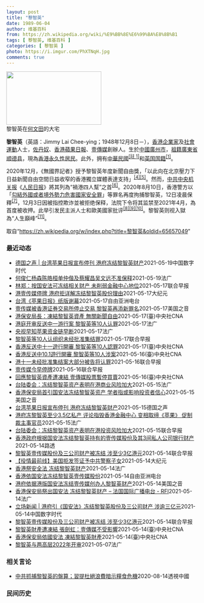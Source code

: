 ```yaml
---
layout: post
title: "黎智英"
date: 1989-06-04
author: 维基百科
from: https://zh.wikipedia.org/wiki/%E9%BB%8E%E6%99%BA%E8%8B%B1
tags: [ 黎智英, 维基百科 ]
categories: [ 黎智英 ]
photo: https://i.imgur.com/PhXTNqH.jpg
comments: true
---
```

<div class="mw-parser-output"><div id="noteTA-3146cf78" class="noteTA"><div class="noteTA-group"><div data-noteta-group-source="module" data-noteta-group="IT"></div></div><div class="noteTA-local"><div data-noteta-code="zh:巧克力; zh-tw:巧克力; zh-hk:朱古力; zh-cn:巧克力;"></div><div data-noteta-code="zh-tw:黑道; zh-hk:黑社會; zh-cn:黑社会;"></div><div data-noteta-code="zh-tw:飯店; zh-hk:酒店; zh-cn:饭店;"></div><div data-noteta-code="zh-tw:伍佛維茲; zh-hk:沃夫維茲 ;zh-cn:沃尔福威茨;"></div></div></div>

<div class="thumb tright"><div class="thumbinner" style="width:252px;"><a href="/wiki/File:Jimmy_Lai_Chee-ying_home_in_Ho_Man_Tin_20200418.png" class="image"><img alt="" src="//upload.wikimedia.org/wikipedia/commons/thumb/9/9f/Jimmy_Lai_Chee-ying_home_in_Ho_Man_Tin_20200418.png/250px-Jimmy_Lai_Chee-ying_home_in_Ho_Man_Tin_20200418.png" decoding="async" width="250" height="140" class="thumbimage" srcset="//upload.wikimedia.org/wikipedia/commons/thumb/9/9f/Jimmy_Lai_Chee-ying_home_in_Ho_Man_Tin_20200418.png/375px-Jimmy_Lai_Chee-ying_home_in_Ho_Man_Tin_20200418.png 1.5x, //upload.wikimedia.org/wikipedia/commons/thumb/9/9f/Jimmy_Lai_Chee-ying_home_in_Ho_Man_Tin_20200418.png/500px-Jimmy_Lai_Chee-ying_home_in_Ho_Man_Tin_20200418.png 2x" data-file-width="861" data-file-height="481"></a>  <div class="thumbcaption"><div class="magnify"><a href="/wiki/File:Jimmy_Lai_Chee-ying_home_in_Ho_Man_Tin_20200418.png" class="internal" title="放大"></a></div>黎智英在<a href="/wiki/%E4%BD%95%E6%96%87%E7%94%B0" title="何文田">何文田</a>的大宅</div></div></div>
<p><b>黎智英</b>（英語：<span lang="en">Jimmy Lai Chee-ying</span>；1948年12月8日<span class="useeditintro" title="Template:BLP editintro">－</span>），<a href="/wiki/%E9%A6%99%E6%B8%AF" title="香港">香港</a><a href="/wiki/%E4%BC%81%E4%B8%9A%E5%AE%B6" title="企业家">企業家</a>及<a href="/wiki/%E7%A4%BE%E6%9C%83%E9%81%8B%E5%8B%95" title="社會運動">社會運動</a>人士，<a href="/wiki/%E4%BD%90%E4%B8%B9%E5%A5%B4" title="佐丹奴">佐丹奴</a>、<a href="/wiki/%E8%98%8B%E6%9E%9C%E6%97%A5%E5%A0%B1_(%E9%A6%99%E6%B8%AF)" title="蘋果日報 (香港)">香港蘋果日報</a>、<a href="/wiki/%E5%A3%B9%E5%82%B3%E5%AA%92" title="壹傳媒">壹傳媒</a>創辦人。生於<a href="/wiki/%E4%B8%AD%E8%8F%AF%E6%B0%91%E5%9C%8B_(%E5%A4%A7%E9%99%B8%E6%99%82%E6%9C%9F)" class="mw-redirect" title="中華民國 (大陸時期)">中國</a><a href="/wiki/%E5%BB%A3%E5%B7%9E%E5%B8%82_(%E4%B8%AD%E8%8F%AF%E6%B0%91%E5%9C%8B)" title="廣州市 (中華民國)">廣州市</a>，<a href="/wiki/%E7%A5%96%E7%B1%8D" title="祖籍">祖籍</a><a href="/wiki/%E5%BB%A3%E6%9D%B1%E7%9C%81_(%E4%B8%AD%E8%8F%AF%E6%B0%91%E5%9C%8B)" title="廣東省 (中華民國)">廣東省</a><a href="/wiki/%E9%A1%BA%E5%BE%B7%E5%8E%BF" title="顺德县">顺德县</a>，現為<a href="/wiki/%E9%A6%99%E6%B8%AF%E5%B1%85%E6%B0%91#永久性居民" title="香港居民">香港永久性居民</a>。此外，拥有<a href="/wiki/%E4%B8%AD%E8%8F%AF%E6%B0%91%E5%9C%8B%E5%9C%8B%E6%B0%91#陆港澳居民" title="中華民國國民">中華民國</a><span id="noteTag-cite_ref-sup"><sup id="cite_ref-bb1_1-1" class="reference"><a href="#cite_note-bb1-1">[註 1]</a></sup></span>和<a href="/wiki/%E8%8B%B1%E5%9C%8B%E5%9C%8B%E7%B1%8D" class="mw-redirect" title="英國國籍">英国国籍</a><sup id="cite_ref-a1_2-2" class="reference"><a href="#cite_note-a1-2">[1]</a></sup>。
</p><p>2020年12月，《無國界記者》授予黎智英年度新聞自由獎，「以此向在北京壓力下日益新聞自由空間日益收窄的香港獨立媒體表達支持」<sup id="cite_ref-6" class="reference"><a href="#cite_note-6">[4]</a></sup><sup id="cite_ref-7" class="reference"><a href="#cite_note-7">[5]</a></sup>。然而，<a href="/wiki/%E4%B8%AD%E5%85%B1%E4%B8%AD%E5%A4%AE%E6%9C%BA%E5%85%B3%E6%8A%A5" title="中共中央机关报">中共中央机关报</a>《<a href="/wiki/%E4%BA%BA%E6%B0%91%E6%97%A5%E6%8A%A5" title="人民日报">人民日报</a>》將其列為“禍港四人幫”之首<sup id="cite_ref-王平2019_8-0" class="reference"><a href="#cite_note-王平2019-8">[6]</a></sup>。2020年8月10日，香港警方以「<a href="/wiki/%E4%B8%AD%E8%8F%AF%E4%BA%BA%E6%B0%91%E5%85%B1%E5%92%8C%E5%9C%8B%E9%A6%99%E6%B8%AF%E7%89%B9%E5%88%A5%E8%A1%8C%E6%94%BF%E5%8D%80%E7%B6%AD%E8%AD%B7%E5%9C%8B%E5%AE%B6%E5%AE%89%E5%85%A8%E6%B3%95" title="中華人民共和國香港特別行政區維護國家安全法">勾結外國或者境外勢力危害國家安全罪</a>」等罪名再度拘捕黎智英，12日凌晨保釋<sup id="cite_ref-auto_9-0" class="reference"><a href="#cite_note-auto-9">[7]</a></sup>，12月3日因被指控欺诈並被拒绝保释，法院下令将其监禁至2021年4月，為首度被收押。此举引发民主派人士和歐美國家批评<sup id="cite_ref-10" class="reference"><a href="#cite_note-10">[8]</a></sup><sup id="cite_ref-11" class="reference"><a href="#cite_note-11">[9]</a></sup><sup id="cite_ref-over100_12-0" class="reference"><a href="#cite_note-over100-12">[10]</a></sup>。黎智英则视入獄為“人生巔峰”<sup id="cite_ref-13" class="reference"><a href="#cite_note-13">[11]</a></sup>。
</p>
</div><noscript><img src="//zh.wikipedia.org/wiki/Special:CentralAutoLogin/start?type=1x1" alt="" title="" width="1" height="1" style="border: none; position: absolute;"></noscript>
<div class="printfooter">取自“<a dir="ltr" href="https://zh.wikipedia.org/w/index.php?title=黎智英&amp;oldid=65657049">https://zh.wikipedia.org/w/index.php?title=黎智英&amp;oldid=65657049</a>”</div><div id="recent-news"><h3>最近动态</h3><ul><li><a href="https://nodebe4.github.io/waimei/2021-05-19/%E5%BE%B7%E5%9B%BD%E4%B9%8B%E5%A3%B0-%E5%8F%B0%E6%B9%BE%E8%8B%B9%E6%9E%9C%E6%97%A5%E6%8A%A5%E5%AE%A3%E5%B8%83%E5%81%9C%E5%88%8A-%E6%B8%AF%E5%BA%9C%E5%86%BB%E7%BB%93%E9%BB%8E%E6%99%BA%E8%8B%B1%E8%B4%A2%E4%BA%A7" title="德国之声 | 台湾苹果日报宣布停刊 港府冻结黎智英财产—— 发行18年的《台湾苹果日报》忽然宣布5月18日起停刊。同一天，其母公司香港壹传媒创办人黎智英的财产被冻结，香港保安局的依据是“港版国安...">德国之声 | 台湾苹果日报宣布停刊  港府冻结黎智英财产</a><time>2021-05-19</time><a class="tag">中国数字时代</a></li>
<li><a href="https://nodebe4.github.io/waimei/2021-05-19/%E4%BD%95%E4%BF%8A%E4%BB%81%E6%9D%A8%E6%A3%AE%E9%99%88%E7%9A%93%E6%A1%93%E5%8D%95%E4%BB%B2%E5%81%95%E5%8F%8A%E8%94%A1%E8%80%80%E6%98%8C%E5%90%B4%E6%96%87%E8%BF%9C%E4%B8%8D%E5%87%86%E4%BF%9D%E9%87%8A" title="何俊仁杨森陈皓桓单仲偕及蔡耀昌吴文远不准保释—— 19/05/2021 - 15:03 下午开庭前，黎智英的太太由旁听席走下楼梯，问黎“食咗嘢未”。黎闻言拉下口罩，边点头边说“食咗”。黎妻关心他...">何俊仁杨森陈皓桓单仲偕及蔡耀昌吴文远不准保释</a><time>2021-05-19</time><a class="tag">法广</a></li>
<li><a href="https://nodebe4.github.io/waimei/2021-05-17/%E6%9E%97%E9%83%91-%E6%8C%89%E5%9B%BD%E5%AE%89%E6%B3%95%E5%8F%AF%E5%86%BB%E7%BB%93%E7%9B%B8%E5%85%B3%E8%B4%A2%E4%BA%A7-%E6%9C%AA%E5%89%8A%E5%BC%B1%E9%87%91%E8%9E%8D%E4%B8%AD%E5%BF%83%E5%9C%B0%E4%BD%8D" title="林郑：按国安法可冻结相关财产 未削弱金融中心地位—— 香港特首林郑月娥出席行政会议前，被问到有关当局上周五根据《香港国安法》冻结壹传媒创办人黎智英持有的壹传媒有限公司股份，以及黎智英拥有的三家公...">林郑：按国安法可冻结相关财产 未削弱金融中心地位</a><time>2021-05-17</time><a class="tag">联合早报</a></li>
<li><a href="https://nodebe4.github.io/waimei/2021-05-17/%E6%B8%AF%E5%A3%B9%E4%BC%A0%E5%AA%92%E5%81%9C%E7%89%8C-%E6%B8%AF%E5%BA%9C%E6%8B%92%E8%AF%A6%E8%A7%A3%E5%86%BB%E7%BB%93%E9%BB%8E%E6%99%BA%E8%8B%B1%E8%82%A1%E4%BB%BD%E7%90%86%E7%94%B1" title="港壹传媒停牌 港府拒详解冻结黎智英股份理由—— 【大纪元2021年05月18日讯】（大纪元记者张玉洁综合报导）香港壹传媒周一（5月17日）早上9时宣布停牌。上周五香港政府宣称冻结黎智英持有的壹传...">港壹传媒停牌 港府拒详解冻结黎智英股份理由</a><time>2021-05-17</time><a class="tag">大纪元</a></li>
<li><a href="https://nodebe4.github.io/waimei/2021-05-17/%E5%8F%B0%E6%B9%BE-%E8%8B%B9%E6%9E%9C%E6%97%A5%E6%8A%A5-%E7%BA%B8%E7%89%88%E8%B0%A2%E5%B9%95" title="台湾《苹果日报》纸版谢幕—— 一直支持香港民主自由的黎智英创办的壹传媒旗下的《苹果日报》台湾版17日在台湾发行最后一天的纸质报纸，从此走入历史。台湾《苹果日报》在给读者的一封信中指出，在新闻战场...">台湾《苹果日报》纸版谢幕</a><time>2021-05-17</time><a class="tag">自由亚洲电台</a></li>
<li><a href="https://nodebe4.github.io/waimei/2021-05-17/%E5%A3%B9%E4%BC%A0%E5%AA%92%E8%A2%AB%E9%A6%99%E6%B8%AF%E8%AF%81%E5%88%B8%E4%BA%A4%E6%98%93%E6%89%80%E5%81%9C%E6%AD%A2%E4%BA%A4%E6%98%93-%E9%BB%8E%E6%99%BA%E8%8B%B1%E5%86%8D%E6%B7%BB%E6%96%B0%E7%BD%AA%E5%90%8D" title="壹传媒被香港证券交易所停止交易 黎智英再添新罪名—— Mon, 17 May 2021 10:03:49 GMT 香港报摊上的苹果日报（路透社2021年5月17日） 香港苹果日报的母公司壹传媒星...">壹传媒被香港证券交易所停止交易 黎智英再添新罪名</a><time>2021-05-17</time><a class="tag">美国之音</a></li>
<li><a href="https://nodebe4.github.io/waimei/2021-05-17/%E6%B8%AF%E4%BF%9D%E5%AE%89%E5%B1%80%E9%95%B7-%E5%87%8D%E7%B5%90%E9%BB%8E%E6%99%BA%E8%8B%B1%E8%B3%87%E7%94%A2-%E7%84%A1%E9%97%9C%E6%96%B0%E8%81%9E%E8%87%AA%E7%94%B1" title="港保安局長：凍結黎智英資產 無關新聞自由—— （中央社記者張謙香港17日電）香港保安局長李家超今天聲稱，當局凍結壹傳媒集團創辦人黎智英的資產，是依據「港區國安法」執法，有法可依，事件無關新聞自由...">港保安局長：凍結黎智英資產 無關新聞自由</a><time>2021-05-17</time><a class="tag">(臺)中央社CNA</a></li>
<li><a href="https://nodebe4.github.io/waimei/2021-05-17/%E6%B8%AF%E5%BA%AD%E5%BC%80%E5%AE%A1%E5%8F%8D%E9%80%81%E4%B8%AD%E4%B8%80%E6%B8%B8%E8%A1%8C%E6%A1%88-%E9%BB%8E%E6%99%BA%E8%8B%B1%E7%AD%8910%E4%BA%BA%E8%AE%A4%E7%BD%AA" title="港庭开审反送中一游行案 黎智英等10人认罪—— 17/05/2021 - 10:24 据中央社今天报道称，香港反送中十一游行案开审，黎智英等10人认罪。 香港壹传媒集团创办人黎智英等10人今天在...">港庭开审反送中一游行案 黎智英等10人认罪</a><time>2021-05-17</time><a class="tag">法广</a></li>
<li><a href="https://nodebe4.github.io/waimei/2021-05-17/%E5%A4%AE%E8%A7%86%E6%97%A9%E7%9F%A5%E8%8B%B9%E6%9E%9C%E8%B5%84%E9%87%91%E9%93%BE%E6%97%A9%E6%96%AD" title="央视早知苹果资金链早断—— 17/05/2021 - 10:14 台湾陆委会回覆路透社查询时直指，黎智英资产被冻结一事，凸显港版国安法对港人财产构成的威胁，认为这犹如向国际社会宣布，香港的营商风...">央视早知苹果资金链早断</a><time>2021-05-17</time><a class="tag">法广</a></li>
<li><a href="https://nodebe4.github.io/waimei/2021-05-17/%E9%BB%8E%E6%99%BA%E8%8B%B1%E7%AD%8910%E4%BA%BA%E8%AE%A4%E7%BB%84%E7%BB%87%E6%9C%AA%E7%BB%8F%E6%89%B9%E5%87%86%E9%9B%86%E7%BB%93%E7%BD%AA" title="黎智英等10人认组织未经批准集结罪—— 香港大批反修例抗争者2019年10月1日响应号召游行，壹传媒集团创办人黎智英等10人其后被捕及起诉，案件今早在区域法院开审，黎智英等10人均承认组织未经批...">黎智英等10人认组织未经批准集结罪</a><time>2021-05-17</time><a class="tag">联合早报</a></li>
<li><a href="https://nodebe4.github.io/waimei/2021-05-17/%E9%A6%99%E6%B8%AF%E5%8F%8D%E9%80%81%E4%B8%AD%E5%8D%81%E4%B8%80%E9%81%8A%E8%A1%8C%E9%96%8B%E5%AF%A9-%E9%BB%8E%E6%99%BA%E8%8B%B1%E7%AD%8910%E4%BA%BA%E8%AA%8D%E7%BD%AA" title="香港反送中十一遊行開審 黎智英等10人認罪—— 香港壹傳媒集團創辦人黎智英（圖）等10人17日在法庭承認未經批准集結罪。（中央社檔案照片） （中央社記者張謙香港17日電）香港壹傳媒集團創辦人黎智...">香港反送中十一遊行開審 黎智英等10人認罪</a><time>2021-05-17</time><a class="tag">(臺)中央社CNA</a></li>
<li><a href="https://nodebe4.github.io/waimei/2021-05-16/%E9%A6%99%E6%B8%AF%E5%8F%8D%E9%80%81%E4%B8%AD10.1%E9%81%8A%E8%A1%8C%E9%96%8B%E5%AF%A9-%E9%BB%8E%E6%99%BA%E8%8B%B1%E7%AD%8910%E4%BA%BA%E6%B6%89%E6%A1%88" title="香港反送中10.1遊行開審 黎智英等10人涉案—— （中央社記者張謙香港17日電）香港大批「反送中」運動示威者前年10月1日響應號召遊行，壹傳媒集團創辦人黎智英等10人其後被捕及起訴，案件今天在...">香港反送中10.1遊行開審  黎智英等10人涉案</a><time>2021-05-16</time><a class="tag">(臺)中央社CNA</a></li>
<li><a href="https://nodebe4.github.io/waimei/2021-05-16/%E6%B8%AF%E5%8D%81%E4%B8%80%E6%9C%AA%E7%BB%8F%E6%89%B9%E5%87%86%E9%9B%86%E7%BB%93%E6%A1%88%E5%A4%A7%E9%83%A8%E5%88%86%E8%A2%AB%E5%91%8A%E5%B0%86%E8%AE%A4%E7%BD%AA" title="港十一未经批准集结案大部分被告将认罪—— 香港法院今天（17日）将开庭审理壹传媒创办人黎智英等10人被控在前年10月1日组织及参与未经批准集结的案件，审讯预计将长达10天。一些被告披露，大部分被...">港十一未经批准集结案大部分被告将认罪</a><time>2021-05-16</time><a class="tag">联合早报</a></li>
<li><a href="https://nodebe4.github.io/waimei/2021-05-16/%E5%A3%B9%E4%BC%A0%E5%AA%92%E4%BB%8A%E6%97%A9%E5%81%9C%E7%89%8C" title="壹传媒今早停牌—— 壹传媒大楼。公司今天在港交所停牌。（中新社） 香港壹传媒将于今日（17日）上午9时正起短暂停止在香港交易所的股份买卖，以待发出公布，有关保安局冻结控股股东黎智英持有资产及壹传...">壹传媒今早停牌</a><time>2021-05-16</time><a class="tag">联合早报</a></li>
<li><a href="https://nodebe4.github.io/waimei/2021-05-16/%E5%9B%9E%E6%87%89%E9%BB%8E%E6%99%BA%E8%8B%B1%E8%B3%87%E7%94%A2%E9%81%AD%E5%87%8D%E7%B5%90-%E5%A3%B9%E5%82%B3%E5%AA%92%E8%82%A1%E7%A5%A8%E6%9A%AB%E5%81%9C%E8%B2%B7%E8%B3%A3" title="回應黎智英資產遭凍結 壹傳媒股票暫停買賣—— （中央社記者張謙香港17日電）香港壹傳媒集團的股票今早暫停在香港交易所買賣，以待發出關於集團創辦人黎智英資產遭保安局凍結的聲明。 在港交所開盤前，壹...">回應黎智英資產遭凍結 壹傳媒股票暫停買賣</a><time>2021-05-16</time><a class="tag">(臺)中央社CNA</a></li>
<li><a href="https://nodebe4.github.io/waimei/2021-05-15/%E5%8F%B0%E9%99%86%E5%A7%94%E4%BC%9A-%E5%86%BB%E7%BB%93%E9%BB%8E%E6%99%BA%E8%8B%B1%E8%B5%84%E4%BA%A7%E8%A1%A8%E6%98%8E%E5%9C%A8%E6%B8%AF%E5%95%86%E4%B8%9A%E9%A3%8E%E9%99%A9%E5%8A%A0%E5%A4%A7" title="台陆委会：冻结黎智英资产表明在港商业风险加大—— 16/05/2021 - 00:31 据法新社报导，台陆委会在一份声明中表示，没收资产突显了香港国安法对香港人民财产构成的威胁，“这相当于向国际...">台陆委会：冻结黎智英资产表明在港商业风险加大</a><time>2021-05-15</time><a class="tag">法广</a></li>
<li><a href="https://nodebe4.github.io/waimei/2021-05-15/%E9%A6%99%E6%B8%AF%E4%BF%9D%E5%AE%89%E5%B1%80%E9%A6%96%E5%BC%95%E5%9B%BD%E5%AE%89%E6%B3%95%E5%86%BB%E7%BB%93%E9%BB%8E%E6%99%BA%E8%8B%B1%E8%B5%84%E4%BA%A7-%E5%AD%A6%E8%80%85%E6%8C%87%E6%88%96%E5%BD%B1%E5%93%8D%E6%8A%95%E8%B5%84%E8%80%85%E4%BF%A1%E5%BF%83" title="香港保安局首引国安法冻结黎智英资产 学者指或影响投资者信心—— Sat, 15 May 2021 17:51:35 GMT 香港多份主要报章5月15日以头版头条大篇幅报道，保安局首次引用国安法冻...">香港保安局首引国安法冻结黎智英资产 学者指或影响投资者信心</a><time>2021-05-15</time><a class="tag">美国之音</a></li>
<li><a href="https://nodebe4.github.io/waimei/2021-05-15/%E5%8F%B0%E6%B9%BE%E8%8B%B9%E6%9E%9C%E6%97%A5%E6%8A%A5%E5%AE%A3%E5%B8%83%E5%81%9C%E5%88%8A-%E6%B8%AF%E5%BA%9C%E5%86%BB%E7%BB%93%E9%BB%8E%E6%99%BA%E8%8B%B1%E8%B4%A2%E4%BA%A7" title="台湾苹果日报宣布停刊 &nbsp;港府冻结黎智英财产—— 2021-05-15T14:07:15.294Z 《台湾苹果日报》隶属于黎智英创办的壹传媒（资料图片） （德国之声中文网）《台湾苹果日报》周五（5...">台湾苹果日报宣布停刊  港府冻结黎智英财产</a><time>2021-05-15</time><a class="tag">德国之声</a></li>
<li><a href="https://nodebe4.github.io/waimei/2021-05-15/%E6%B8%AF%E5%BA%9C%E5%86%BB%E9%BB%8E%E6%99%BA%E8%8B%B1%E8%87%B3%E5%B0%913.5%E4%BA%BF%E7%A7%81%E4%BA%A7-%E8%AF%84%E8%AE%BA%E6%8C%87%E6%AF%81%E9%A6%99%E6%B8%AF%E9%87%91%E8%9E%8D%E4%B8%AD%E5%BF%83-%E5%8F%98%E7%9B%B8%E5%8F%96%E7%BC%94-%E8%8B%B9%E6%9E%9C-%E4%BF%83%E5%88%B6%E8%A3%81%E4%B8%BB%E4%BA%8B%E5%AE%98%E5%91%98" title="港府冻黎智英至少3.5亿私产 评论指毁香港金融中心 变相取缔《苹果》 促制裁主事官员—— 15/05/2021 - 11:46 英国早在2月已修订香港营商指引，因应国安法的实施和港府行动，首次删...">港府冻黎智英至少3.5亿私产 评论指毁香港金融中心 变相取缔《苹果》 促制裁主事官员</a><time>2021-05-15</time><a class="tag">法广</a></li>
<li><a href="https://nodebe4.github.io/waimei/2021-05-15/%E5%8F%B0%E9%99%86%E5%A7%94%E4%BC%9A-%E5%86%BB%E7%BB%93%E9%BB%8E%E6%99%BA%E8%8B%B1%E8%B5%84%E4%BA%A7%E8%A1%A8%E6%98%8E%E5%9C%A8%E6%B8%AF%E6%8A%95%E8%B5%84%E9%A3%8E%E9%99%A9%E5%8A%A0%E5%A4%A7" title="台陆委会：冻结黎智英资产表明在港投资风险加大—— 台湾陆委会今天称，香港冻结壹传媒集团创办人、身在狱中的黎智英名下资产的决定，向国际社会表明，在这个被中国大陆控制的城市做生意变得越来越危险。 根...">台陆委会：冻结黎智英资产表明在港投资风险加大</a><time>2021-05-15</time><a class="tag">联合早报</a></li>
<li><a href="https://nodebe4.github.io/waimei/2021-05-14/%E9%A6%99%E6%B8%AF%E6%94%BF%E5%BA%9C%E6%A0%B9%E6%8D%AE%E5%9B%BD%E5%AE%89%E6%B3%95%E5%86%BB%E7%BB%93%E9%BB%8E%E6%99%BA%E8%8B%B1%E6%8C%81%E6%9C%89%E7%9A%84%E5%A3%B9%E4%BC%A0%E5%AA%92%E8%82%A1%E4%BB%BD%E5%8F%8A%E5%85%B63%E9%97%B4%E7%A7%81%E4%BA%BA%E5%85%AC%E5%8F%B8%E9%93%B6%E8%A1%8C%E8%B4%A2%E4%BA%A7" title="香港政府根据国安法冻结黎智英持有的壹传媒股份及其3间私人公司银行财产—— 2021-05-15T02:19:33Z 路透香港5月14日 - 香港保安局周五晚间发布新闻稿称，冻结正被起诉涉嫌违反国...">香港政府根据国安法冻结黎智英持有的壹传媒股份及其3间私人公司银行财产</a><time>2021-05-14</time><a class="tag">路透</a></li>
<li><a href="https://nodebe4.github.io/waimei/2021-05-14/%E9%BB%8E%E6%99%BA%E8%8B%B1%E5%A3%B9%E4%BC%A0%E5%AA%92%E8%82%A1%E4%BB%BD%E5%8F%8A%E4%B8%89%E5%85%AC%E5%8F%B8%E8%B4%A2%E4%BA%A7%E8%A2%AB%E5%86%BB%E7%BB%93-%E6%B6%89%E8%87%B3%E5%B0%913%E4%BA%BF%E6%B8%AF%E5%85%83" title="黎智英壹传媒股份及三公司财产被冻结 涉至少3亿港元—— 4月16日，壹传媒创办人黎智英涉及的两起非法集结案在香港西九龙法院判刑，合共被判监禁14个月。（中新社） 香港保安局今晚（14日）引《香港...">黎智英壹传媒股份及三公司财产被冻结 涉至少3亿港元</a><time>2021-05-14</time><a class="tag">联合早报</a></li>
<li><a href="https://nodebe4.github.io/waimei/2021-05-14/%E5%BD%B9%E6%83%85%E6%9C%80%E5%89%8D%E7%BA%BF-%E7%BE%8E%E5%9B%BD%E6%8B%92%E5%8F%91%E7%AD%BE%E8%AF%81%E4%BA%88%E4%B8%AD%E5%85%B1%E8%AD%A6%E5%AF%9F%E5%AD%90%E5%A5%B3" title="【役情最前线】美国拒发签证予中共警察子女—— 【大纪元2021年05月15日讯】（大纪元香港新闻中心报导）香港保安局冻结黎智英持有壹传媒股份，壹传媒指运作不受影响；美国停发中共公安国安人员子女签...">【役情最前线】美国拒发签证予中共警察子女</a><time>2021-05-14</time><a class="tag">大纪元</a></li>
<li><a href="https://nodebe4.github.io/waimei/2021-05-14/%E9%A6%99%E6%B8%AF%E7%A5%AD%E5%AE%89%E5%85%A8%E6%B3%95-%E5%86%BB%E7%BB%93%E9%BB%8E%E6%99%BA%E8%8B%B1%E8%B4%A2%E4%BA%A7" title="香港祭安全法 冻结黎智英财产—— 15/05/2021 - 00:56 根据北京去年六月强加于香港的『港版国安法』而于香港设立的保安局星期五下令，冻结黎智英壹传媒集团股份及个人资产。 自学成才、...">香港祭安全法 冻结黎智英财产</a><time>2021-05-14</time><a class="tag">法广</a></li>
<li><a href="https://nodebe4.github.io/waimei/2021-05-14/%E9%A6%99%E6%B8%AF%E4%BE%9D%E5%9B%BD%E5%AE%89%E6%B3%95%E5%86%BB%E7%BB%93%E9%BB%8E%E6%99%BA%E8%8B%B1%E5%A3%B9%E4%BC%A0%E5%AA%92%E8%82%A1%E4%BB%BD" title="香港依国安法冻结黎智英壹传媒股份—— 香港保安局5月14日宣布依据国安法，冻结壹传媒创办人黎智英持有的股份以及他名下三家公司在香港本地银行的财产。这是香港政府首次使用国安法冻结市民的财产。不过壹...">香港依国安法冻结黎智英壹传媒股份</a><time>2021-05-14</time><a class="tag">自由亚洲电台</a></li>
<li><a href="https://nodebe4.github.io/waimei/2021-05-14/%E6%B8%AF%E5%BA%9C%E4%BE%9D%E6%8D%AE%E6%B8%AF%E7%89%88%E5%9B%BD%E5%AE%89%E6%B3%95%E5%86%BB%E7%BB%93%E5%A3%B9%E4%BC%A0%E5%AA%92%E5%88%9B%E5%8A%9E%E4%BA%BA%E9%BB%8E%E6%99%BA%E8%8B%B1%E8%B4%A2%E4%BA%A7" title="港府依据港版国安法冻结壹传媒创办人黎智英财产—— Fri, 14 May 2021 17:19:41 GMT 资料照：香港壹传媒创始人黎智英抵达西九龙警局。（2020年10月15日） 香港政府保...">港府依据港版国安法冻结壹传媒创办人黎智英财产</a><time>2021-05-14</time><a class="tag">美国之音</a></li>
<li><a href="https://nodebe4.github.io/waimei/2021-05-14/%E9%A6%99%E6%B8%AF%E4%BF%9D%E5%AE%89%E5%B1%80%E7%A5%AD%E5%87%BA%E5%9B%BD%E5%AE%89%E6%B3%95-%E5%86%BB%E7%BB%93%E9%BB%8E%E6%99%BA%E8%8B%B1%E8%B4%A2%E4%BA%A7-%E6%B3%95%E5%9B%BD%E5%9B%BD%E9%99%85%E5%B9%BF%E6%92%AD%E7%94%B5%E5%8F%B0-RFI" title="香港保安局祭出国安法 冻结黎智英财产 – 法国国际广播电台 - RFI—— 14/05/2021 - 17:02 （法新社香港14日电） 香港当局今天宣布，由于壹传媒集团创办人黎智英违反香港国家...">香港保安局祭出国安法 冻结黎智英财产 – 法国国际广播电台 - RFI</a><time>2021-05-14</time><a class="tag">法广</a></li>
<li><a href="https://nodebe4.github.io/waimei/2021-05-14/%E7%AB%8B%E5%9C%BA%E6%96%B0%E9%97%BB-%E6%B8%AF%E5%BA%9C%E5%BC%95-%E5%9B%BD%E5%AE%89%E6%B3%95-%E5%86%BB%E7%BB%93%E9%BB%8E%E6%99%BA%E8%8B%B1%E8%82%A1%E4%BB%BD%E5%8F%8A%E4%B8%89%E5%85%AC%E5%8F%B8%E8%B4%A2%E4%BA%A7-%E6%B6%89%E9%80%BE%E4%B8%89%E4%BA%BF%E5%85%83" title="立场新闻 | 港府引《国安法》冻结黎智英股份及三公司财产 涉逾三亿元—— 壹传媒创办人黎智英被指控欺诈及违反《港区国安法》正被还押。保安局今日（14日）宣布，根据《港区国安法》第 43 条《实施...">立场新闻 | 港府引《国安法》冻结黎智英股份及三公司财产 涉逾三亿元</a><time>2021-05-14</time><a class="tag">中国数字时代</a></li>
<li><a href="https://nodebe4.github.io/waimei/2021-05-14/%E9%BB%8E%E6%99%BA%E8%8B%B1%E5%A3%B9%E4%BC%A0%E5%AA%92%E8%82%A1%E4%BB%BD%E5%8F%8A%E4%B8%89%E5%85%AC%E5%8F%B8%E8%B4%A2%E4%BA%A7%E8%A2%AB%E5%86%BB%E7%BB%93-%E6%B6%89%E8%87%B3%E5%B0%913%E4%BA%BF%E6%B8%AF%E5%85%83" title="黎智英壹传媒股份及三公司财产被冻结 涉至少3亿港元—— 4月16日，壹传媒创办人黎智英涉及的两起非法集结案在香港西九龙法院判刑，合共被判监禁14个月。（中新社） 香港保安局今晚（14日）引《香港...">黎智英壹传媒股份及三公司财产被冻结 涉至少3亿港元</a><time>2021-05-14</time><a class="tag">联合早报</a></li>
<li><a href="https://nodebe4.github.io/waimei/2021-05-14/%E9%BB%8E%E6%99%BA%E8%8B%B1%E8%B2%A1%E7%94%A2%E9%81%AD%E5%87%8D%E7%B5%90-%E5%BC%B5%E5%8A%8D%E8%99%B9-%E5%A3%B9%E5%82%B3%E5%AA%92%E4%B8%8D%E5%8F%97%E5%BD%B1%E9%9F%BF" title="黎智英財產遭凍結 張劍虹：壹傳媒不受影響—— （中央社記者張謙香港14日電）香港壹傳媒集團行政總裁張劍虹今晚表示，集團創辦人黎智英的財產遭當局凍結，但事件與集團戶口完全無關，集團運作不受影響。 ...">黎智英財產遭凍結 張劍虹：壹傳媒不受影響</a><time>2021-05-14</time><a class="tag">(臺)中央社CNA</a></li>
<li><a href="https://nodebe4.github.io/waimei/2021-05-14/%E9%A6%99%E6%B8%AF%E4%BF%9D%E5%AE%89%E5%B1%80%E4%BE%9D%E5%9C%8B%E5%AE%89%E6%B3%95-%E5%87%8D%E7%B5%90%E9%BB%8E%E6%99%BA%E8%8B%B1%E8%B2%A1%E7%94%A2" title="香港保安局依國安法 凍結黎智英財產—— （中央社台北14日電）港媒報導，香港保安局局長李家超今天依港區國安法規定，凍結壹傳媒集團創辦人黎智英持有的壹傳媒7成股份，以及其擁有的3間公司於本地銀行帳...">香港保安局依國安法 凍結黎智英財產</a><time>2021-05-14</time><a class="tag">(臺)中央社CNA</a></li>
<li><a href="https://nodebe4.github.io/waimei/2021-05-07/%E9%BB%8E%E6%99%BA%E8%8B%B1%E4%B8%8E%E4%B8%A4%E9%AB%98%E5%B1%822022%E5%B9%B4%E5%BC%80%E5%AE%A1" title="黎智英与两高层2022年开审—— 07/05/2021 - 09:35 身为指定法官一员的陈广池透露，控方昨（5 日）去信法庭，申请将本案交由国安法指定法官审理。控方表示，本案由国安处调查，黎智...">黎智英与两高层2022年开审</a><time>2021-05-07</time><a class="tag">法广</a></li>
</ul></div><div id="open-opinion"><h3>相关言论</h3><ul><li><a href="https://nodebe4.github.io/opinion/2020-08-14/%E4%B8%AD%E5%85%B1%E6%8A%93%E6%8D%95%E9%BB%8E%E6%99%BA%E8%8B%B1%E7%9A%84%E7%9B%A4%E7%AE%97-%E7%BF%92%E6%8F%90%E6%9D%9C%E7%B5%95%E6%B5%AA%E8%B2%BB%E6%9A%97%E7%A4%BA%E7%B3%A7%E9%A3%9F%E5%8D%B1%E6%A9%9F/" title="透視中國">中共抓捕黎智英的盤算；習提杜絕浪費暗示糧食危機</a><time>2020-08-14</time><a class="tag">透視中國</a></li>
</ul></div><div id="mjls-record"><h3>民间历史</h3><ul></ul></div>
